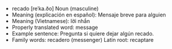 - recado	[reˈka.ðo]	Noun (masculine)
- Meaning (explicación en español): Mensaje breve para alguien
- Meaning (Vietnamese): lời nhắn
- Properly translated word: message
- Example sentence: Pregunta si quiere dejar algún recado.
- Family words: recadero (messenger)	Latin root: recaptare